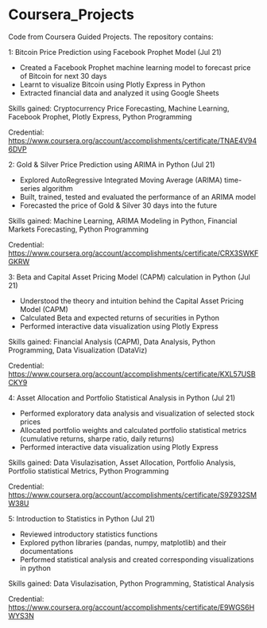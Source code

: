# Coursera_Projects
Code from Coursera Guided Projects.
The repository contains:

1: Bitcoin Price Prediction using Facebook Prophet Model (Jul 21)
+ Created a Facebook Prophet machine learning model to forecast price of Bitcoin for next 30 days
+ Learnt to visualize Bitcoin using Plotly Express in Python
+ Extracted financial data and analyzed it using Google Sheets

Skills gained: Cryptocurrency Price Forecasting, Machine Learning, Facebook Prophet, Plotly Express, Python Programming

Credential: https://www.coursera.org/account/accomplishments/certificate/TNAE4V946DVP

    
    
    
2: Gold & Silver Price Prediction using ARIMA in Python (Jul 21)
+ Explored AutoRegressive Integrated Moving Average (ARIMA) time-series algorithm
+ Built, trained, tested and evaluated the performance of an ARIMA model
+ Forecasted the price of Gold & Silver 30 days into the future

Skills gained: Machine Learning, ARIMA Modeling in Python, Financial Markets Forecasting, Python Programming

Credential: https://www.coursera.org/account/accomplishments/certificate/CRX3SWKFGKRW




3: Beta and Capital Asset Pricing Model (CAPM) calculation in Python (Jul 21)
+ Understood the theory and intuition behind the Capital Asset Pricing Model (CAPM)
+ Calculated Beta and expected returns of securities in Python
+ Performed interactive data visualization using Plotly Express

Skills gained: Financial Analysis (CAPM), Data Analysis, Python Programming, Data Visualization (DataViz)

Credential: https://www.coursera.org/account/accomplishments/certificate/KXL57USBCKY9




4: Asset Allocation and Portfolio Statistical Analysis in Python (Jul 21)
+ Performed exploratory data analysis and visualization of selected stock prices
+ Allocated portfolio weights and calculated portfolio statistical metrics (cumulative returns, sharpe ratio, daily returns)
+ Performed interactive data visualization using Plotly Express

Skills gained: Data Visulazisation, Asset Allocation, Portfolio Analysis, Portfolio statistical Metrics, Python Programming

Credential: https://www.coursera.org/account/accomplishments/certificate/S9Z932SMW38U




5: Introduction to Statistics in Python (Jul 21)
+ Reviewed introductory statistics functions
+ Explored python libraries (pandas, numpy, matplotlib) and their documentations
+ Performed statistical analysis and created corresponding visualizations in python

Skills gained: Data Visulazisation, Python Programming, Statistical Analysis

Credential: https://www.coursera.org/account/accomplishments/certificate/E9WGS6HWYS3N

